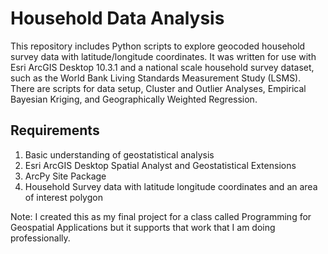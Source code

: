 # Household Data Analysis
This repository includes Python scripts to explore geocoded household survey data with latitude/longitude coordinates. It was written for use with Esri ArcGIS Desktop 10.3.1 and a national scale household survey dataset, such as the World Bank Living Standards Measurement Study (LSMS). There are scripts for data setup, Cluster and Outlier Analyses, Empirical Bayesian Kriging, and Geographically Weighted Regression.

## Requirements
1) Basic understanding of geostatistical analysis  
2) Esri ArcGIS Desktop Spatial Analyst and Geostatistical Extensions  
3) ArcPy Site Package  
4) Household Survey data with latitude longitude coordinates and an area of interest polygon  

Note: I created this as my final project for a class called Programming for Geospatial Applications but it supports that work that I am doing professionally.
